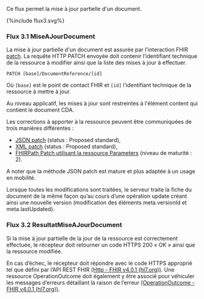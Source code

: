 Ce flux permet la mise à jour partielle d'un document.

<div>{%include flux3.svg%}</div>

### Flux 3.1 MiseAJourDocument

La mise à jour partielle d'un document est assurée par l'interaction FHIR <a href="https://hl7.org/fhir/R4/http.html#patch">patch</a>. La requête HTTP PATCH envoyée doit contenir l’identifiant technique de la ressource à modifier ainsi que la liste des mises à jour à effectuer. 

`PATCH [base]/DocumentReference/[id]`

Où `[base]` est le point de contact FHIR et `[id]` l'identifiant technique de la ressource à mettre à jour.

Au niveau applicatif, les mises à jour sont restreintes à l'élément content qui contient le document CDA.

Les corrections à apporter à la ressource peuvent être communiquées de trois manières différentes :
* [JSON patch](https://datatracker.ietf.org/doc/html/rfc6902) (status : Proposed standard),
* [XML patch](https://datatracker.ietf.org/doc/html/rfc5261) (status : Proposed standard),
* [FHIRPath Patch utilisant la ressource Parameters](https://www.hl7.org/fhir/fhirpatch.html) (niveau de maturité : 2).

A noter que la méthode JSON patch est mature et plus adaptée à un usage en mobilité.

Lorsque toutes les modifications sont traitées, le serveur traite la fiche du document de la même façon qu’au cours d’une opération update créant ainsi une nouvelle version (modification des éléments meta.versionId et meta.lastUpdated).

### Flux 3.2 ResultatMiseAJourDocument

Si la mise à jour partielle de la jour de la ressource est correctement effectuée, le récepteur doit retourner un code HTTPS 200 « OK » ainsi que la ressource modifiée.

En cas d’échec, le récepteur doit répondre avec le code HTTPS approprié tel que défini par l’API REST FHIR [(Http - FHIR v4.0.1 (hl7.org))](http://hl7.org/fhir/R4/http.html). Une ressource OperationOutcome doit également y être associé pour véhiculer les messages d’erreurs détaillant la raison de l’erreur [(OperationOutcome - FHIR v4.0.1 (hl7.org))](http://hl7.org/fhir/R4/operationoutcome.html).